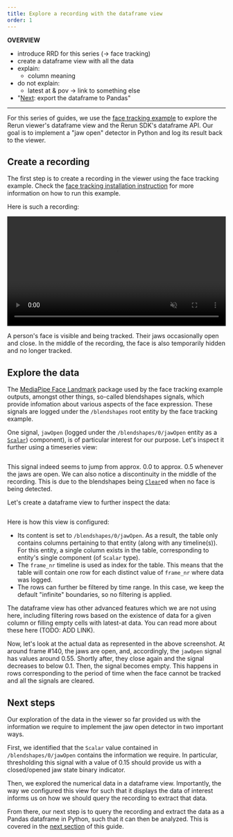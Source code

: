 ```yaml
---
title: Explore a recording with the dataframe view
order: 1
---
```


**OVERVIEW**
- introduce RRD for this series (-> face tracking)
- create a dataframe view with all the data
- explain:
  - column meaning
- do not explain:
  - latest at & pov -> link to something else 
- "[Next](export-dataframe): export the dataframe to Pandas"


<hr>


For this series of guides, we use the [face tracking example](https://rerun.io/examples/video-image/face_tracking) to explore the Rerun viewer's dataframe view and the Rerun SDK's dataframe API. Our goal is to implement a "jaw open" detector in Python and log its result back to the viewer.  

## Create a recording

The first step is to create a recording in the viewer using the face tracking example. Check the [face tracking installation instruction](https://rerun.io/examples/video-image/face_tracking#run-the-code) for more information on how to run this example.

Here is such a recording:

<video width="100%" autoplay loop muted controls>
    <source src="https://static.rerun.io/getting-started-data-out/data-out-first-look.webm" type="video/webm" />
</video>

A person's face is visible and being tracked. Their jaws occasionally open and close. In the middle of the recording, the face is also temporarily hidden and no longer tracked.  


## Explore the data

The [MediaPipe Face Landmark](https://ai.google.dev/edge/mediapipe/solutions/vision/face_landmarker) package used by the face tracking example outputs, amongst other things, so-called blendshapes signals, which provide infomation about various aspects of the face expression. These signals are logged under the `/blendshapes` root entity by the face tracking example.

One signal, `jawOpen` (logged under the `/blendshapes/0/jawOpen` entity as a [`Scalar`](../../reference/types/components/scalar.md)) component), is of particular interest for our purpose. Let's inspect it further using a timeseries view:


<picture>
  <img src="https://static.rerun.io/data-out-jaw-open-signal/258f5ffe043b8affcc54d5ea1bc864efe7403f2c/full.png" alt="">
  <source media="(max-width: 480px)" srcset="https://static.rerun.io/data-out-jaw-open-signal/258f5ffe043b8affcc54d5ea1bc864efe7403f2c/480w.png">
  <source media="(max-width: 768px)" srcset="https://static.rerun.io/data-out-jaw-open-signal/258f5ffe043b8affcc54d5ea1bc864efe7403f2c/768w.png">
  <source media="(max-width: 1024px)" srcset="https://static.rerun.io/data-out-jaw-open-signal/258f5ffe043b8affcc54d5ea1bc864efe7403f2c/1024w.png">
  <source media="(max-width: 1200px)" srcset="https://static.rerun.io/data-out-jaw-open-signal/258f5ffe043b8affcc54d5ea1bc864efe7403f2c/1200w.png">
</picture>

This signal indeed seems to jump from approx. 0.0 to approx. 0.5 whenever the jaws are open. We can also notice a discontinuity in the middle of the recording. This is due to the blendshapes being [`Clear`](../../reference/types/archetypes/clear.md)ed when no face is being detected.

Let's create a dataframe view to further inspect the data:

<picture>
  <img src="https://static.rerun.io/data-out-jaw-open-dataframe/52c4f78e8b462365e65ca397a37ee737543de62c/full.png" alt="">
  <source media="(max-width: 480px)" srcset="https://static.rerun.io/data-out-jaw-open-dataframe/52c4f78e8b462365e65ca397a37ee737543de62c/480w.png">
  <source media="(max-width: 768px)" srcset="https://static.rerun.io/data-out-jaw-open-dataframe/52c4f78e8b462365e65ca397a37ee737543de62c/768w.png">
  <source media="(max-width: 1024px)" srcset="https://static.rerun.io/data-out-jaw-open-dataframe/52c4f78e8b462365e65ca397a37ee737543de62c/1024w.png">
  <source media="(max-width: 1200px)" srcset="https://static.rerun.io/data-out-jaw-open-dataframe/52c4f78e8b462365e65ca397a37ee737543de62c/1200w.png">
</picture>

Here is how this view is configured:
- Its content is set to `/blendshapes/0/jawOpen`. As a result, the table only contains columns pertaining to that entity (along with any timeline(s)). For this entity, a single column exists in the table, corresponding to entity's single component (of `Scalar` type).
- The `frame_nr` timeline is used as index for the table. This means that the table will contain one row for each distinct value of `frame_nr` where data was logged.
- The rows can further be filtered by time range. In this case, we keep the default "infinite" boundaries, so no filtering is applied.

The dataframe view has other advanced features which we are not using here, including filtering rows based on the existence of data for a given column or filling empty cells with latest-at data. You can read more about these here (TODO: ADD LINK).

Now, let's look at the actual data as represented in the above screenshot. At around frame #140, the jaws are open, and, accordingly, the `jawOpen` signal has values around 0.55. Shortly after, they close again and the signal decreases to below 0.1. Then, the signal becomes empty. This happens in rows corresponding to the period of time when the face cannot be tracked and all the signals are cleared.


## Next steps

Our exploration of the data in the viewer so far provided us with the information we require to implement the jaw open detector in two important ways.

First, we identified that the `Scalar` value contained in `/blendshapes/0/jawOpen` contains the information we require. In particular, thresholding this signal with a value of 0.15 should provide us with a closed/opened jaw state binary indicator. 

Then, we explored the numerical data in a dataframe view. Importantly, the way we configured this view for such that it displays the data of interest informs us on how we should query the recording to extract that data.

From there, our next step is to query the recording and extract the data as a Pandas dataframe in Python, such that it can then be analyzed. This is covered in the [next section](export-dataframe.md) of this guide.